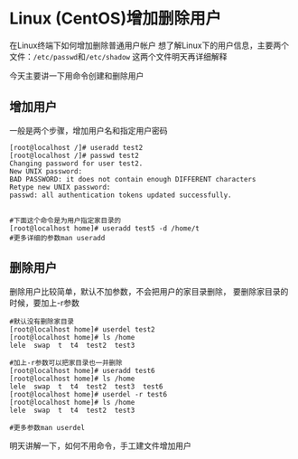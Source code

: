 # Linux (CentOS)增加删除用户

在Linux终端下如何增加删除普通用户帐户
想了解Linux下的用户信息，主要两个文件：`/etc/passwd`和`/etc/shadow`
这两个文件明天再详细解释


今天主要讲一下用命令创建和删除用户

## 增加用户
一般是两个步骤，增加用户名和指定用户密码

```
[root@localhost /]# useradd test2
[root@localhost /]# passwd test2
Changing password for user test2.
New UNIX password:
BAD PASSWORD: it does not contain enough DIFFERENT characters
Retype new UNIX password:
passwd: all authentication tokens updated successfully.


#下面这个命令是为用户指定家目录的
[root@localhost home]# useradd test5 -d /home/t
#更多详细的参数man useradd
```


## 删除用户
删除用户比较简单，默认不加参数，不会把用户的家目录删除，
要删除家目录的时候，要加上-r参数

```
#默认没有删除家目录
[root@localhost home]# userdel test2
[root@localhost home]# ls /home
lele  swap  t  t4  test2  test3

#加上-r参数可以把家目录也一并删除
[root@localhost home]# useradd test6
[root@localhost home]# ls /home
lele  swap  t  t4  test2  test3  test6
[root@localhost home]# userdel -r test6
[root@localhost home]# ls /home
lele  swap  t  t4  test2  test3

#更多参数man userdel
```

明天讲解一下，如何不用命令，手工建文件增加用户